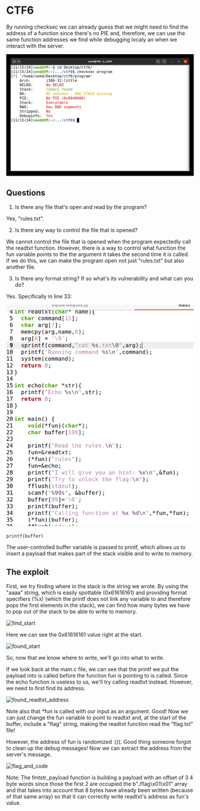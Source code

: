 # CTF6

By running checksec we can already guess that we might need to find the address of a function since there's no PIE and, therefore, we can use the same function addresses we find while debugging localy an when we interact with the server.

![checksec](/Images/CTF6/terminal_1.png)

## Questions
1. Is there any file that's open and read by the program?

Yes, "rules.txt".

2. Is there any way to control the file that is opened?

We cannot control the file that is opened when the program expectedly call the readtxt function. However, there is a way to control what function the fun variable points to the the argument it takes the second time it is called. If we do this, we can make the program open not just "rules.txt" but also another file.

3. Is there any format string? If so what's its vulnerability and what can you do?

Yes. Specifically in line 33:

![main](/Images/CTF6/main.png)

```printf(buffer)```

The user-controlled buffer variable is passed to printf, which allows us to insert a payload that makes part of the stack visible and to write to memory.

## The exploit

First, we try finding where in the stack is the string we wrote. By using the "aaaa" string, which is easily spottable (0x61616161) and providing format specifiers (%x) (which the printf does not link any variable to and therefore pops the first elements in the stack), we can find how many bytes we have to pop out of the stack to be able to write to memory.

![find_start](/Images/CTF6/find_start.png)

Here we can see the 0x61616161 value right at the start.

![found_start](/Images/CTF6/found_start.png)

So, now that we know where to write, we'll go into what to write.

If we look back at the main.c file, we can see that the printf we put the payload into is called before the function fun is pointing to is called. Since the echo function is useless to us, we'll try calling readtxt instead. However, we need to first find its address.

![found_readtxt_address](/Images/CTF6/p-readtxt.png)


Note also that *fun is called with our input as an argument. Good! Now we can just change the fun variable to point to readtxt and, at the start of the buffer, include a "flag" string, making the readtxt function read the "flag.txt" file!

However, the address of fun is randomized :(((. Good thing someone forgot to clean up the debug messages! Now we can extract the address from the server's message.

![flag_and_code](/Images/CTF6/flag_and_code.png)

Note: The fmtstr_payload function is building a payload with an offset of 3 4 byte words since those the first 2 are occupied the b"./flag\x01\x01" array and that takes into account that 8 bytes have already been written (because of that same array) so that it can correctly write readtxt's address as fun's value.

